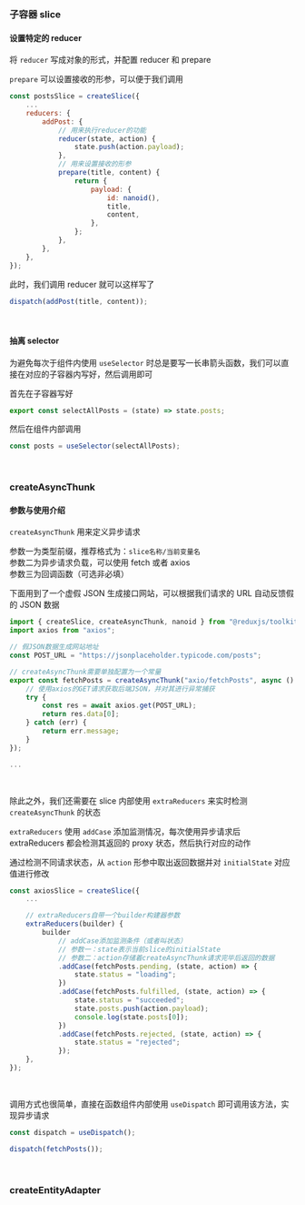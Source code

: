 ### 子容器 slice

#### 设置特定的 reducer

将 `reducer` 写成对象的形式，并配置 reducer 和 prepare

`prepare` 可以设置接收的形参，可以便于我们调用

```jsx
const postsSlice = createSlice({
	...
	reducers: {
		addPost: {
            // 用来执行reducer的功能
			reducer(state, action) {
				state.push(action.payload);
			},
            // 用来设置接收的形参
			prepare(title, content) {
				return {
					payload: {
						id: nanoid(),
						title,
						content,
					},
				};
			},
		},
	},
});
```

此时，我们调用 reducer 就可以这样写了

```jsx
dispatch(addPost(title, content));
```

<br>

#### 抽离 selector

为避免每次于组件内使用 `useSelector` 时总是要写一长串箭头函数，我们可以直接在对应的子容器内写好，然后调用即可

首先在子容器写好

```js
export const selectAllPosts = (state) => state.posts;
```

然后在组件内部调用

```js
const posts = useSelector(selectAllPosts);
```

<br>

### createAsyncThunk

#### 参数与使用介绍

`createAsyncThunk` 用来定义异步请求

参数一为类型前缀，推荐格式为：`slice名称/当前变量名`  
参数二为异步请求负载，可以使用 fetch 或者 axios  
参数三为回调函数（可选非必填）

下面用到了一个虚假 JSON 生成接口网站，可以根据我们请求的 URL 自动反馈假的 JSON 数据

```js
import { createSlice, createAsyncThunk, nanoid } from "@reduxjs/toolkit";
import axios from "axios";

// 假JSON数据生成网站地址
const POST_URL = "https://jsonplaceholder.typicode.com/posts";

// createAsyncThunk需要单独配置为一个常量
export const fetchPosts = createAsyncThunk("axio/fetchPosts", async () => {
	// 使用axios的GET请求获取后端JSON，并对其进行异常捕获
	try {
		const res = await axios.get(POST_URL);
		return res.data[0];
	} catch (err) {
		return err.message;
	}
});

...
```

<br>

除此之外，我们还需要在 slice 内部使用 `extraReducers` 来实时检测 `createAsyncThunk` 的状态

`extraReducers` 使用 `addCase` 添加监测情况，每次使用异步请求后 extraReducers 都会检测其返回的 proxy 状态，然后执行对应的动作

通过检测不同请求状态，从 `action` 形参中取出返回数据并对 `initialState` 对应值进行修改

```js
const axiosSlice = createSlice({
	...

	// extraReducers自带一个builder构建器参数
	extraReducers(builder) {
		builder
			// addCase添加监测条件（或者叫状态）
			// 参数一：state表示当前slice的initialState
			// 参数二：action存储着createAsyncThunk请求完毕后返回的数据
			.addCase(fetchPosts.pending, (state, action) => {
				state.status = "loading";
			})
			.addCase(fetchPosts.fulfilled, (state, action) => {
				state.status = "succeeded";
				state.posts.push(action.payload);
				console.log(state.posts[0]);
			})
			.addCase(fetchPosts.rejected, (state, action) => {
				state.status = "rejected";
			});
	},
});
```

<br>

调用方式也很简单，直接在函数组件内部使用 `useDispatch` 即可调用该方法，实现异步请求

```jsx
const dispatch = useDispatch();

dispatch(fetchPosts());
```

<br>

### createEntityAdapter
